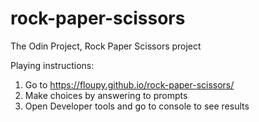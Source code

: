 # rock-paper-scissors
The Odin Project, Rock Paper Scissors project

Playing instructions:
1) Go to https://floupy.github.io/rock-paper-scissors/
2) Make choices by answering to prompts
3) Open Developer tools and go to console to see results
